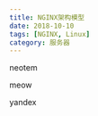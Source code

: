 ```yaml
---
title: NGINX架构模型
date: 2018-10-10
tags: [NGINX, Linux]
category: 服务器
---
```




neotem



meow



yandex 